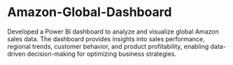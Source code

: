 # Amazon-Global-Dashboard
Developed a Power BI dashboard to analyze and visualize global Amazon sales data. The dashboard provides insights into sales performance, regional trends, customer behavior, and product profitability, enabling data-driven decision-making for optimizing business strategies.
